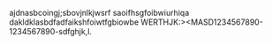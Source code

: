 ajdnasbcoingj;sbovjnlkjwsrf
saoifhsgfoibwiurhiqa
dakldklasbdfadfaikshfoiwtfgbiowbe
WERTHJK<L>:><MASD1234567890-
1234567890-sdfghjk,l.